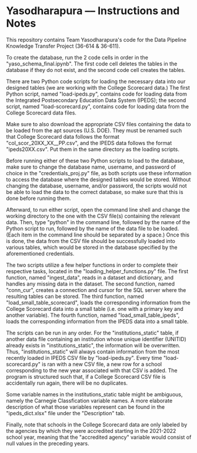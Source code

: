 # Yasodharapura –– Instructions and Notes
This repository contains Team Yasodharapura's code for the Data Pipeline Knowledge Transfer Project (36-614 &amp; 36-611).

To create the database, run the 2 code cells in order in the "yaso_schema_final.ipynb". The first code cell deletes the tables in the database if they do not exist, and the second code cell creates the tables. 

There are two Python code scripts for loading the necessary data into our designed tables (we are working with the College Scorecard data.) The first Python script, named "load-ipeds.py", contains code for loading data from the Integrated Postsecondary Education Data System (IPEDS); the second script, named "load-scorecard.py", contains code for loading data from the College Scorecard data files.

Make sure to also download the appropriate CSV files containing the data to be loaded from the apt sources (U.S. DOE). They must be renamed such that College Scorecard data follows the format "col_scor_20XX_XX__PP.csv", and the IPEDS data follows the format "ipeds20XX.csv". Put them in the same directory as the loading scripts.

Before running either of these two Python scripts to load to the database, make sure to change the database name, username, and password of choice in the "credentials_proj.py" file, as both scripts use these information to access the database where the designed tables would be stored. Without changing the database, username, and/or password, the scripts would not be able to load the data to the correct database, so make sure that this is done before running them.

Afterward, to run either script, open the command line shell and change the working directory to the one with the CSV file(s) containing the relevant data. Then, type "python" in the command line, followed by the name of the Python script to run, followed by the name of the data file to be loaded. (Each item in the command line should be separated by a space.) Once this is done, the data from the CSV file should be successfully loaded into various tables, which would be stored in the database specified by the aforementioned credentials.

The two scripts utilize a few helper functions in order to complete their respective tasks, located in the "loading_helper_functions.py" file. The first function, named "ingest_data", reads in a dataset and dictionary, and handles any missing data in the dataset. The second function, named "conn_cur", creates a connection and cursor for the SQL server where the resulting tables can be stored. The third function, named "load_small_table_scorecard", loads the corresponding information from the College Scorecard data into a small table (i.e. one with a primary key and another variable). The fourth function, named "load_small_table_ipeds", loads the corresponding information from the IPEDS data into a small table.

The scripts can be run in any order. For the "institutions_static" table, if another data file containing an institution whose unique identifier (UNITID) already exists in "institutions_static", the information will be overwritten. Thus, "institutions_static" will always contain information from the most recently loaded in IPEDS CSV file by "load-ipeds.py". Every time "load-scorecard.py" is ran with a new CSV file, a new row for a school corresponding to the new year associated with that CSV is added. The program is structured such that, if a College Scorecard CSV file is accidentally run again, there will be no duplicates. 

Some variable names in the institutions_static table might be ambiguous, namely the Carnegie Classfication variable names. A more elaborate description of what those variables represent can be found in the "ipeds_dict.xlsx" file under the "Description" tab. 

Finally, note that schools in the College Scorecard data are only labeled by the agencies by which they were accredited starting in the 2021-2022 school year, meaning that the "accredited agency" variable would consist of null values in the preceding years.
